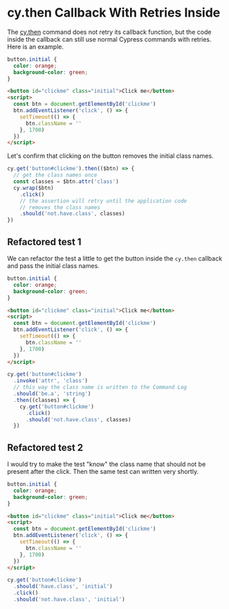 # cy.then Callback With Retries Inside

The [cy.then](https://on.cypress.io/then) command does not retry its callback function, but the code inside the callback can still use normal Cypress commands with retries. Here is an example.

<!-- fiddle Cy.then with retries callback -->

```css hide
button.initial {
  color: orange;
  background-color: green;
}
```

```html hide
<button id="clickme" class="initial">Click me</button>
<script>
  const btn = document.getElementById('clickme')
  btn.addEventListener('click', () => {
    setTimeout(() => {
      btn.className = ''
    }, 1700)
  })
</script>
```

Let's confirm that clicking on the button removes the initial class names.

```js
cy.get('button#clickme').then(($btn) => {
  // get the class names once
  const classes = $btn.attr('class')
  cy.wrap($btn)
    .click()
    // the assertion will retry until the application code
    // removes the class names
    .should('not.have.class', classes)
})
```

<!-- fiddle-end -->

## Refactored test 1

We can refactor the test a little to get the button inside the `cy.then` callback and pass the initial class names.

<!-- fiddle Cy.then with retries callback refactored 1 -->

```css hide
button.initial {
  color: orange;
  background-color: green;
}
```

```html hide
<button id="clickme" class="initial">Click me</button>
<script>
  const btn = document.getElementById('clickme')
  btn.addEventListener('click', () => {
    setTimeout(() => {
      btn.className = ''
    }, 1700)
  })
</script>
```

```js
cy.get('button#clickme')
  .invoke('attr', 'class')
  // this way the class name is written to the Command Log
  .should('be.a', 'string')
  .then((classes) => {
    cy.get('button#clickme')
      .click()
      .should('not.have.class', classes)
  })
```

<!-- fiddle-end -->

## Refactored test 2

I would try to make the test "know" the class name that should not be present after the click. Then the same test can written very shortly.

<!-- fiddle Cy.then with retries callback refactored 2 -->

```css hide
button.initial {
  color: orange;
  background-color: green;
}
```

```html hide
<button id="clickme" class="initial">Click me</button>
<script>
  const btn = document.getElementById('clickme')
  btn.addEventListener('click', () => {
    setTimeout(() => {
      btn.className = ''
    }, 1700)
  })
</script>
```

```js
cy.get('button#clickme')
  .should('have.class', 'initial')
  .click()
  .should('not.have.class', 'initial')
```

<!-- fiddle-end -->

